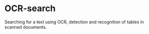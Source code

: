 # OCR-search
Searching for a text using OCR, detection and recognition of tables in scanned documents.
